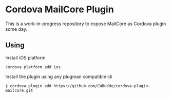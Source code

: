 # Cordova MailCore Plugin

This is a work-in-progress repository to expose MailCore as Cordova plugin some day.

## Using

Install iOS platform

    cordova platform add ios

Install the plugin using any plugman compatible cli

    $ cordova plugin add https://github.com/CWBudde/cordova-plugin-mailcore.git
